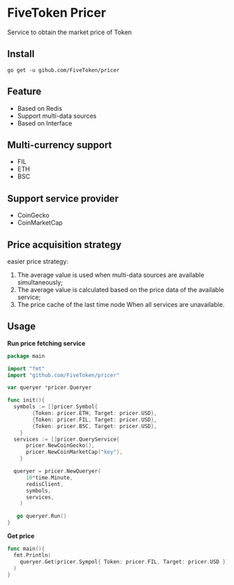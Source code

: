 # FiveToken Pricer

Service to obtain the market price of Token

## Install

```
go get -u gihub.com/FiveToken/pricer
```

## Feature

* Based on Redis
* Support multi-data sources
* Based on Interface

## Multi-currency support

* FIL
* ETH
* BSC

## Support service provider

* CoinGecko
* CoinMarketCap

## Price acquisition strategy 
easier price strategy:

1. The average value is used when multi-data sources are available simultaneously;
2. The average value is calculated based on the price data of the available service; 
3. The price cache of the last time node When all services are unavailable.

## Usage

**Run price fetching service**

```go
package main

import "fmt"
import "github.com/FiveToken/pricer"

var queryer *pricer.Queryer

func init(){
  symbols := []pricer.Symbol{
		{Token: pricer.ETH, Target: pricer.USD},
		{Token: pricer.FIL, Target: pricer.USD},
		{Token: pricer.BSC, Target: pricer.USD},
	}  
  services := []pricer.QueryService{
      pricer.NewCoinGecko(),
      pricer.NewCoinMarketCap("key"),
    }

  queryer = pricer.NewQueryer(
      10*time.Minute, 
      redisClient,
      symbols,
      services,
    )

   go queryer.Run()	
}
```

**Get price**
```go
func main(){
  fmt.Println(  
    queryer.Get(pricer.Sympol{ Token: pricer.FIL, Target: pricer.USD })
  )
}
```



